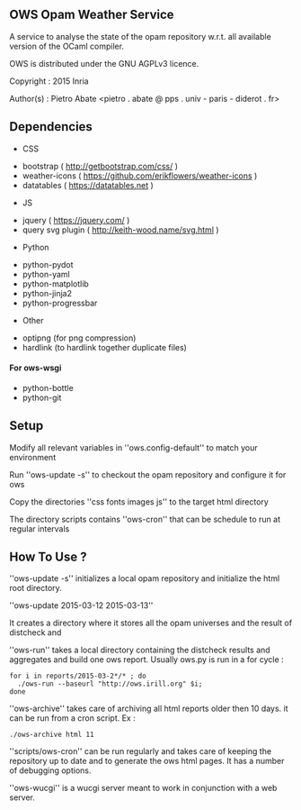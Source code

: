 
## OWS Opam Weather Service

A service to analyse the state of the opam repository w.r.t.
all available version of the OCaml compiler.

OWS is distributed under the GNU AGPLv3 licence.
 
Copyright : 2015 Inria
 
Author(s) : Pietro Abate <pietro . abate @ pps . univ - paris - diderot . fr>

## Dependencies
- CSS
 * bootstrap ( http://getbootstrap.com/css/ )
 * weather-icons ( https://github.com/erikflowers/weather-icons )
 * datatables ( https://datatables.net )
- JS
 * jquery ( https://jquery.com/ )
 * query svg plugin ( http://keith-wood.name/svg.html )
- Python
 * python-pydot
 * python-yaml
 * python-matplotlib
 * python-jinja2
 * python-progressbar
- Other
 * optipng (for png compression)
 * hardlink (to hardlink together duplicate files)

#### For ows-wsgi
* python-bottle
* python-git
   
## Setup

Modify all relevant variables in ''ows.config-default'' to match your environment
  
Run ''ows-update -s'' to checkout the opam repository and configure it for ows

Copy the directories ''css fonts images js'' to the target html directory

The directory scripts contains ''ows-cron'' that can be schedule to run at 
regular intervals

## How To Use ?

''ows-update -s'' initializes a local opam repository and initialize the html
root directory.

''ows-update 2015-03-12 2015-03-13''

It creates a directory where it stores all the opam universes and the result of
distcheck and 


''ows-run'' takes a local directory containing the distcheck results and
aggregates and build one ows report. Usually ows.py is run in a for cycle :

    for i in reports/2015-03-2*/* ; do 
      ./ows-run --baseurl "http://ows.irill.org" $i; 
    done

''ows-archive'' takes care of archiving all html reports older then 10 days.
it can be run from a cron script. Ex :

    ./ows-archive html 11

''scripts/ows-cron'' can be run regularly and takes care of keeping the repository
up to date and to generate the ows html pages. It has a number of debugging options.

''ows-wucgi'' is a wucgi server meant to work in conjunction with a web server.
